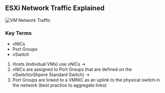 ## ESXi Network Traffic Explained
![VM Network Traffic](https://user-images.githubusercontent.com/111991325/209737771-87e5f408-5e49-46be-a849-8c46d539be29.png)

### Key Terms
- vNICs
- Port Groups
- vSwitch

 1. Hosts (indivdual VMs) use vNICs -> 
 2. vNICs are assigned to Port Groups that are defined on the vSwitch(vShpere Standard Switch) -> 
 3. Port Groups are linked to a VMNIC as an uplink to the physical switch in the network (best practice to aggregate links) 

